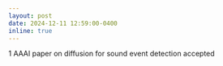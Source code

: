 ```yaml
---
layout: post
date: 2024-12-11 12:59:00-0400
inline: true
---
```


1 AAAI paper on diffusion for sound event detection accepted

